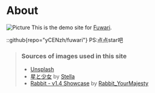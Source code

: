 # About
![Picture](https://rba.kanostar.top/adapt)
This is the demo site for [Fuwari](https://github.com/saicaca/fuwari).

::github{repo="yCENzh/fuwari"}
PS:点点star吧

> ### Sources of images used in this site
> - [Unsplash](https://unsplash.com/)
> - [星と少女](https://www.pixiv.net/artworks/108916539) by [Stella](https://www.pixiv.net/users/93273965)
> - [Rabbit - v1.4 Showcase](https://civitai.com/posts/586908) by [Rabbit_YourMajesty](https://civitai.com/user/Rabbit_YourMajesty)
